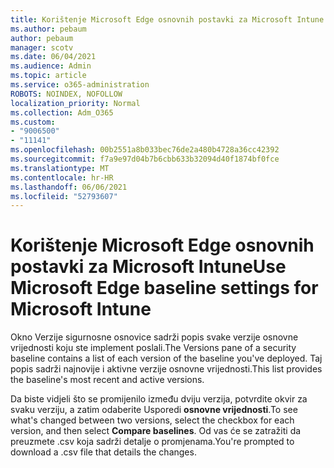 ```yaml
---
title: Korištenje Microsoft Edge osnovnih postavki za Microsoft Intune
ms.author: pebaum
author: pebaum
manager: scotv
ms.date: 06/04/2021
ms.audience: Admin
ms.topic: article
ms.service: o365-administration
ROBOTS: NOINDEX, NOFOLLOW
localization_priority: Normal
ms.collection: Adm_O365
ms.custom:
- "9006500"
- "11141"
ms.openlocfilehash: 00b2551a8b033bec76de2a480b4728a36cc42392
ms.sourcegitcommit: f7a9e97d04b7b6cbb633b32094d40f1874bf0fce
ms.translationtype: MT
ms.contentlocale: hr-HR
ms.lasthandoff: 06/06/2021
ms.locfileid: "52793607"
---
```

# <a name="use-microsoft-edge-baseline-settings-for-microsoft-intune"></a><span data-ttu-id="fa222-102">Korištenje Microsoft Edge osnovnih postavki za Microsoft Intune</span><span class="sxs-lookup"><span data-stu-id="fa222-102">Use Microsoft Edge baseline settings for Microsoft Intune</span></span>

<span data-ttu-id="fa222-103">Okno Verzije sigurnosne osnovice sadrži popis svake verzije osnovne vrijednosti koju ste implement poslali.</span><span class="sxs-lookup"><span data-stu-id="fa222-103">The Versions pane of a security baseline contains a list of each version of the baseline you've deployed.</span></span> <span data-ttu-id="fa222-104">Taj popis sadrži najnovije i aktivne verzije osnovne vrijednosti.</span><span class="sxs-lookup"><span data-stu-id="fa222-104">This list provides the baseline's most recent and active versions.</span></span>

<span data-ttu-id="fa222-105">Da biste vidjeli što se promijenilo između dviju verzija, potvrdite okvir za svaku verziju, a zatim odaberite Usporedi **osnovne vrijednosti**.</span><span class="sxs-lookup"><span data-stu-id="fa222-105">To see what's changed between two versions, select the checkbox for each version, and then select **Compare baselines**.</span></span> <span data-ttu-id="fa222-106">Od vas će se zatražiti da preuzmete .csv koja sadrži detalje o promjenama.</span><span class="sxs-lookup"><span data-stu-id="fa222-106">You're prompted to download a .csv file that details the changes.</span></span>